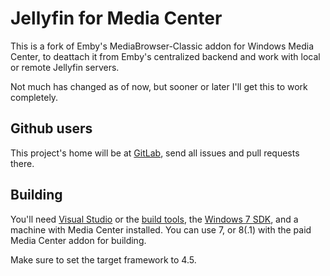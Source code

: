 # Jellyfin for Media Center

This is a fork of Emby's MediaBrowser-Classic addon for Windows Media Center, to deattach it from Emby's centralized backend and work with local or remote Jellyfin servers.

Not much has changed as of now, but sooner or later I'll get this to work completely.

## Github users

This project's home will be at [GitLab](https://gitlab.com/samicrusader/MediaBrowser.Classic), send all issues and pull requests there.

## Building

You'll need [Visual Studio](https://visualstudio.microsoft.com/vs/) or the [build tools](https://visualstudio.microsoft.com/thank-you-downloading-visual-studio/?sku=BuildTools&rel=16), the [Windows 7 SDK](docs\Win7SDK.md), and a machine with Media Center installed. You can use 7, or 8(.1) with the paid Media Center addon for building.

Make sure to set the target framework to 4.5.